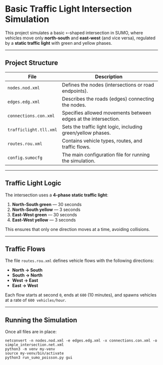 # Basic Traffic Light Intersection Simulation

This project simulates a basic `+`-shaped intersection in SUMO, where vehicles move only **north-south** and **east-west** (and vice versa), regulated by a **static traffic light** with green and yellow phases.

---

## Project Structure

| File | Description |
|------|-------------|
| `nodes.nod.xml` | Defines the nodes (intersections or road endpoints). |
| `edges.edg.xml` | Describes the roads (edges) connecting the nodes. |
| `connections.con.xml` | Specifies allowed movements between edges at the intersection. |
| `trafficlight.tll.xml` | Sets the traffic light logic, including green/yellow phases. |
| `routes.rou.xml` | Contains vehicle types, routes, and traffic flows. |
| `config.sumocfg` | The main configuration file for running the simulation. |

---

## Traffic Light Logic

The intersection uses a **4-phase static traffic light**:

1. **North-South green** — 30 seconds  
2. **North-South yellow** — 3 seconds  
3. **East-West green** — 30 seconds  
4. **East-West yellow** — 3 seconds

This ensures that only one direction moves at a time, avoiding collisions.

---

## Traffic Flows

The file `routes.rou.xml` defines vehicle flows with the following directions:

- **North → South**
- **South → North**
- **West → East**
- **East → West**

Each flow starts at second `0`, ends at `600` (10 minutes), and spawns vehicles at a rate of `600 vehicles/hour`.

---

## Running the Simulation

Once all files are in place:
```
netconvert -n nodes.nod.xml -e edges.edg.xml -x connections.con.xml -o simple_intersection.net.xml
python3 -m venv my-venv 
source my-venv/bin/activate 
python3 run_sumo_poisson.py gui
```